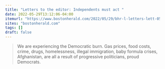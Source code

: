 ```yaml
---
title: "Letters to the editor: Independents must act "
date: 2022-05-29T13:12:06-04:00
itemurl: "https://www.bostonherald.com/2022/05/29/bhr-l-letters-lett-0529/"
sites: "bostonherald.com"
tags: []
draft: false
---
```


> We are experiencing the Democratic burn. Gas prices, food costs, crime, drugs, homelessness, illegal immigration, baby formula crises, Afghanistan, are all a result of progressive politicians, proud Democrats.